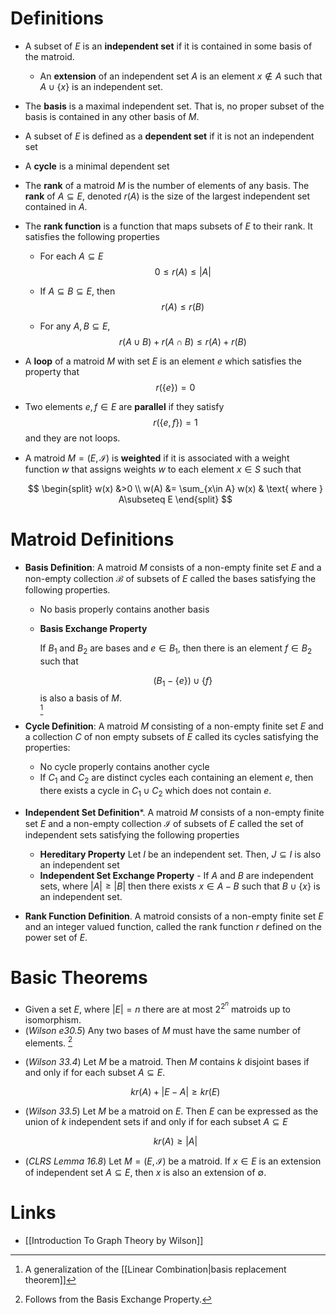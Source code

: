 # Definitions
* A subset of $E$ is an **independent set** if it is contained in some basis of the matroid. 
	* An **extension** of an independent set $A$ is an element $x\notin A$ such that $A\cup\{x\}$ is an independent set. 
* The **basis** is a maximal independent set. That is, no proper subset of the basis is contained in any other basis of $M$.

* A subset of $E$ is defined as a **dependent set** if it is not an independent set
* A **cycle** is a minimal dependent set

* The **rank** of a matroid $M$ is the number of elements of any basis. The **rank** of $A\subseteq E$, denoted $r(A)$ is the size of the largest independent set contained in $A$. 
* The **rank function** is a function that maps subsets of $E$ to their rank. It satisfies the following properties
	* For each $A\subseteq E$ 
	  $$
	  0\le r(A)\le|A|
	  $$

	* If $A\subseteq B \subseteq E$, then 
	  $$
	  r(A)\le r(B)
	  $$
	  
	*  For any $A,B\subseteq E$, 
	  $$
	  r(A\cup B)+r(A\cap B)\le r(A)+r(B)
	  $$

* A **loop** of a matroid $M$ with set $E$ is an element $e$ which satisfies the property that 
  $$
  r(\{e\}) = 0
  $$
* Two elements $e,f\in E$ are **parallel** if they satisfy 
  $$
  r(\{e,f\}) = 1
  $$
  and they are not loops.  

* A matroid $M=(E,\mathcal{I})$ is **weighted** if it is associated with a weight function $w$ that assigns weights $w$ to each element $x\in S$ such that 
  
  $$
  \begin{split}
  w(x) &>0  \\ 
  w(A) &= \sum_{x\in A} w(x) & \text{ where } A\subseteq E
  \end{split}
  $$


# Matroid Definitions
* **Basis Definition**: A matroid $M$ consists of a non-empty finite set $E$ and a non-empty collection $\mathcal B$ of subsets of $E$ called the bases satisfying the following properties. 
	* No basis properly contains another basis
	* **Basis Exchange Property**
	  
	  If $B_1$ and $B_2$ are bases and $e\in B_1$, then there is an element $f\in B_2$ such that 
	  
	  $$
	  (B_1-\{e\}) \cup \{f\}
	  $$
	  is also a basis of $M$.  
	  [^basis_exchange]

[^basis_exchange]: A generalization of the [[Linear Combination|basis replacement theorem]]

* **Cycle Definition**: A matroid $M$ consisting of a non-empty finite set $E$ and a collection $C$ of non empty subsets of $E$ called its cycles  satisfying the properties:
	* No cycle properly contains another cycle 
	* If $C_1$ and $C_2$ are distinct cycles each containing an element $e$, then there exists a cycle in $C_1 \cup C_2$ which does not contain $e$.

* **Independent Set Definition***. A matroid $M$ consists of a non-empty finite set $E$ and a non-empty collection $\mathcal{I}$ of subsets of $E$ called the set of independent sets satisfying the following properties
	* **Hereditary Property** Let $I$ be an independent set. Then, $J\subseteq I$ is also an independent set 
	* **Independent Set Exchange Property** - If $A$ and $B$ are independent sets, where $|A|\ge |B|$ then there exists $x\in A-B$ such that $B\cup \{x\}$ is an independent set.  

* **Rank Function Definition**. A matroid consists of a non-empty finite set $E$ and an integer valued function, called the rank function $r$ defined on the power set of $E$.
# Basic Theorems 
* Given a set $E$, where $|E|=n$ there are at most $2^{2^n}$ matroids up to isomorphism. 
* (*Wilson e30.5*) Any two bases of $M$ must have the same number of elements. [^1]

[^1]: Follows from the Basis Exchange Property. 

* (*Wilson 33.4*) Let $M$ be a matroid. Then $M$ contains $k$ disjoint bases if and only if for each subset $A\subseteq E$.
  
  $$
  kr(A)+|E-A|\ge kr(E)
  $$

* (*Wilson 33.5*) Let $M$ be a matroid on $E$. Then $E$ can be expressed as the union of $k$ independent sets if and only if for each subset $A\subseteq E$
  
  $$
  kr(A)\ge |A|
  $$

* (*CLRS Lemma 16.8*) Let $M=(E,\mathcal{I})$ be a matroid. If $x\in E$ is an extension of independent set $A\subseteq E$, then $x$ is also an extension of $\emptyset$. 

# Links 
* [[Introduction To Graph Theory by Wilson]]